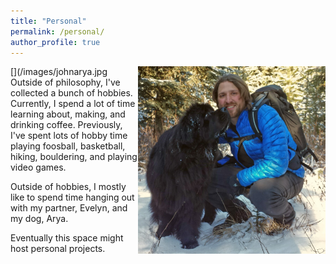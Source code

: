 ```yaml
---
title: "Personal"
permalink: /personal/
author_profile: true
---
```


[<img align="right" width = "300" src="/images/johnarya.jpg">](/images/johnarya.jpg Outside of philosophy, I've collected a bunch of hobbies. Currently, I spend a lot of time learning about, making, and drinking coffee. Previously, I've spent lots of hobby time playing foosball, basketball, hiking, bouldering, and playing video games.

Outside of hobbies, I mostly like to spend time hanging out with my partner, Evelyn, and my dog, Arya. 

Eventually this space might host personal projects. 
